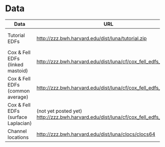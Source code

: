 # Data

| Data | URL | Version | 
|--- | --- | --- |
| Tutorial EDFs |  <http://zzz.bwh.harvard.edu/dist/luna/tutorial.zip>  | 18-Dec-2021 |
| Cox & Fell EDFs<br>(linked mastoid) |  <http://zzz.bwh.harvard.edu/dist/luna/cf/cox_fell_edfs_mast.zip>  | 28-Aug-2020 |
| Cox & Fell EDFs<br>(common average) |  <http://zzz.bwh.harvard.edu/dist/luna/cf/cox_fell_edfs_ave.zip>  | 28-Aug-2020 |
| Cox & Fell EDFs<br>(surface Laplacian) | (not yet posted yet)<br><http://zzz.bwh.harvard.edu/dist/luna/cf/cox_fell_edfs_lap.zip>  | 28-Aug-2020 |
| Channel locations |  <http://zzz.bwh.harvard.edu/dist/luna/clocs/clocs64>  | 1-Apr-2023 |



